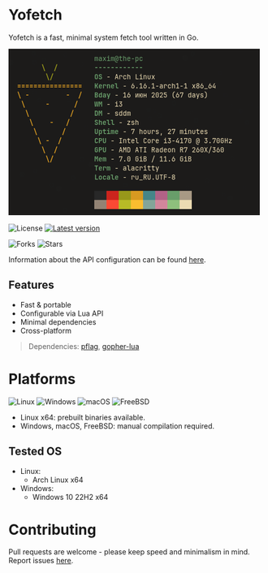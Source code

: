 # Yofetch
Yofetch is a fast, minimal system fetch tool written in Go.

[![Yofetch with my config](screenshot.png)](configs/example_config_linux_glibc.lua)

![License](https://img.shields.io/github/license/TheMomer/yofetch?style=for-the-badge)
[![Latest version](https://img.shields.io/github/v/release/TheMomer/yofetch?display_name=release&include_prereleases&style=for-the-badge&label=Latest%20version)](https://github.com/TheMomer/yofetch/releases/latest)

![Forks](https://img.shields.io/github/forks/TheMomer/yofetch?style=for-the-badge)
![Stars](https://img.shields.io/github/stars/TheMomer/yofetch?style=for-the-badge)

Information about the API configuration can be found [here](LuaConfigInfo.md).

## Features
- Fast & portable
- Configurable via Lua API
- Minimal dependencies
- Cross-platform

> Dependencies: [pflag](https://github.com/spf13/pflag), [gopher-lua](https://github.com/yuin/gopher-lua)

# Platforms

![Linux](https://img.shields.io/badge/Linux-FCC624?style=for-the-badge&logo=linux&logoColor=black)
![Windows](https://custom-icon-badges.demolab.com/badge/Windows-0033a6.svg?logo=windows10&logoColor=white&style=for-the-badge)
![macOS](https://img.shields.io/badge/macOS-555555?style=for-the-badge&logo=apple&logoColor=white)
![FreeBSD](https://img.shields.io/badge/FreeBSD-red?style=for-the-badge&logo=freebsd)

- Linux x64: prebuilt binaries available.  
- Windows, macOS, FreeBSD: manual compilation required.

## Tested OS
- Linux:
  - Arch Linux x64
- Windows:
  - Windows 10 22H2 x64

# Contributing
Pull requests are welcome - please keep speed and minimalism in mind.  
Report issues [here](https://github.com/TheMomer/yofetch/issues).
